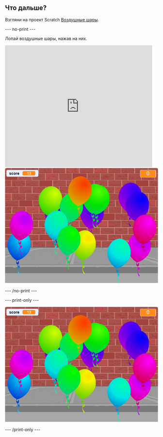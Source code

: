 ## Что дальше?

Взгляни на проект Scratch [Воздушные шары](https://projects.raspberrypi.org/en/projects/balloons).

\--- no-print \---

Лопай воздушные шары, нажав на них.

<div class="scratch-preview">
  <iframe allowtransparency="true" width="485" height="402" src="https://scratch.mit.edu/projects/embed/299206746/?autostart=false" frameborder="0" scrolling="no"></iframe>
  <img src="images/balloons-final.png">
</div>

\--- /no-print \---

\--- print-only \---

![завершенный проект](images/balloons-final.png)

\--- /print-only \---